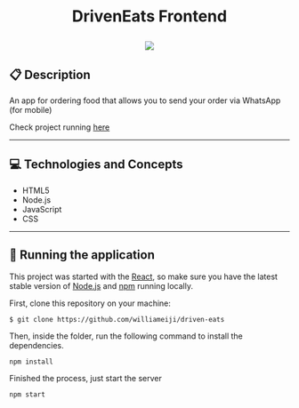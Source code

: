 # <p align = "center"> DrivenEats Frontend </p>

<div align="center">
<img src="https://user-images.githubusercontent.com/86417618/173119887-bbb953ae-fc1d-43dd-a56c-41390ee05450.gif">
</div>

##  :clipboard: Description

An app for ordering food that allows you to send your order via WhatsApp (for mobile)

Check project running [here](https://driven-eats-phi.vercel.app)

***

## :computer:	 Technologies and Concepts

- HTML5
- Node.js
- JavaScript
- CSS

***

## 🏁 Running the application

This project was started with the [React](reactjs.org), so make sure you have the latest stable version of [Node.js](https://nodejs.org/en/download/) and [npm](https://www.npmjs.com/) running locally.


First, clone this repository on your machine:
```
$ git clone https://github.com/williameiji/driven-eats
```

Then, inside the folder, run the following command to install the dependencies.

```
npm install
```

Finished the process, just start the server
```
npm start
```
